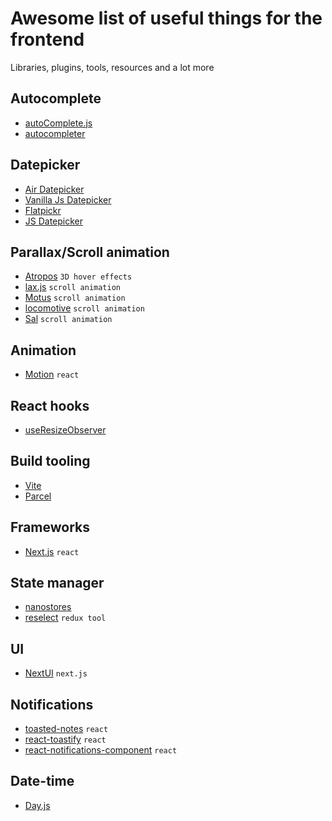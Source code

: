 # Awesome list of useful things for the frontend
Libraries, plugins, tools, resources and a lot more

## Autocomplete
- [autoComplete.js](https://github.com/TarekRaafat/autoComplete.js)
- [autocompleter](https://github.com/kraaden/autocomplete)

## Datepicker
- [Air Datepicker](https://www.npmjs.com/package/air-datepicker)
- [Vanilla Js Datepicker](https://github.com/mymth/vanillajs-datepicker)
- [Flatpickr](https://github.com/flatpickr/flatpickr)
- [JS Datepicker](https://github.com/qodesmith/datepicker)

## Parallax/Scroll animation
- [Atropos](https://atroposjs.com/) `3D hover effects`
- [lax.js](https://github.com/alexfoxy/lax.js) `scroll animation`
- [Motus](https://github.com/alexcambose/motus) `scroll animation`
- [locomotive](https://github.com/locomotivemtl/locomotive-scroll) `scroll animation`
- [Sal](https://github.com/mciastek/sal) `scroll animation`

## Animation
- [Motion](https://github.com/framer/motion) `react`

## React hooks
- [useResizeObserver](https://www.npmjs.com/package/@react-hook/resize-observer)

## Build tooling
- [Vite](https://vitejs.dev/)
- [Parcel](https://parceljs.org/)

## Frameworks
- [Next.js](https://nextjs.org/) `react`

## State manager
- [nanostores](https://github.com/nanostores/nanostores)
- [reselect](https://github.com/reduxjs/reselect) `redux tool`

## UI
- [NextUI](https://github.com/nextui-org/nextui) `next.js`

## Notifications
- [toasted-notes](https://github.com/bmcmahen/toasted-notes) `react`
- [react-toastify](https://github.com/fkhadra/react-toastify) `react`
- [react-notifications-component](https://github.com/teodosii/react-notifications-component/) `react`

## Date-time
- [Day.js](https://github.com/iamkun/dayjs/)
